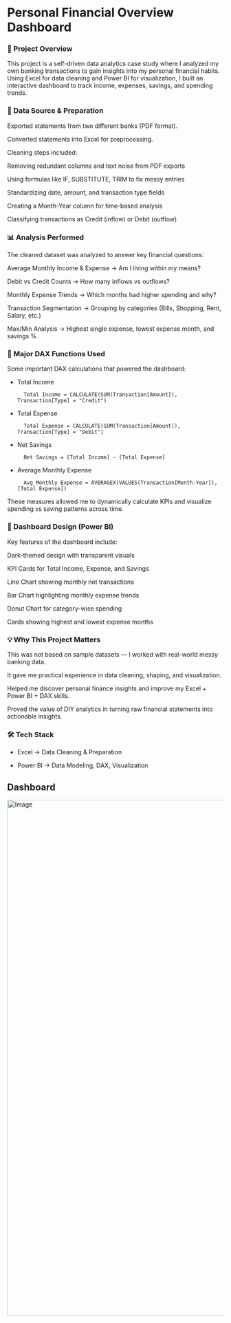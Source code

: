 # Personal Financial Overview Dashboard
### 📌 Project Overview

This project is a self-driven data analytics case study where I analyzed my own banking transactions to gain insights into my personal financial habits. Using Excel for data cleaning and Power BI for visualization, I built an interactive dashboard to track income, expenses, savings, and spending trends.

### 📂 Data Source & Preparation

Exported statements from two different banks (PDF format).

Converted statements into Excel for preprocessing.

Cleaning steps included:

Removing redundant columns and text noise from PDF exports

Using formulas like IF, SUBSTITUTE, TRIM to fix messy entries

Standardizing date, amount, and transaction type fields

Creating a Month-Year column for time-based analysis

Classifying transactions as Credit (inflow) or Debit (outflow)

### 📊 Analysis Performed

The cleaned dataset was analyzed to answer key financial questions:

Average Monthly Income & Expense → Am I living within my means?

Debit vs Credit Counts → How many inflows vs outflows?

Monthly Expense Trends → Which months had higher spending and why?

Transaction Segmentation → Grouping by categories (Bills, Shopping, Rent, Salary, etc.)

Max/Min Analysis → Highest single expense, lowest expense month, and savings %

### 🧮 Major DAX Functions Used

Some important DAX calculations that powered the dashboard:

- Total Income

        Total Income = CALCULATE(SUM(Transaction[Amount]), Transaction[Type] = "Credit")

- Total Expense

        Total Expense = CALCULATE(SUM(Transaction[Amount]), Transaction[Type] = "Debit")

- Net Savings

        Net Savings = [Total Income] - [Total Expense]

- Average Monthly Expense

        Avg Monthly Expense = AVERAGEX(VALUES(Transaction[Month-Year]), [Total Expense])

These measures allowed me to dynamically calculate KPIs and visualize spending vs saving patterns across time.

### 🎨 Dashboard Design (Power BI)

Key features of the dashboard include:

Dark-themed design with transparent visuals

KPI Cards for Total Income, Expense, and Savings

Line Chart showing monthly net transactions

Bar Chart highlighting monthly expense trends

Donut Chart for category-wise spending

Cards showing highest and lowest expense months

### 💡 Why This Project Matters

This was not based on sample datasets — I worked with real-world messy banking data.

It gave me practical experience in data cleaning, shaping, and visualization.

Helped me discover personal finance insights and improve my Excel + Power BI + DAX skills.

Proved the value of DIY analytics in turning raw financial statements into actionable insights.

### 🛠️ Tech Stack

- Excel → Data Cleaning & Preparation

- Power BI → Data Modeling, DAX, Visualization

## Dashboard
<img width="1920" height="1200" alt="Image" src="https://github.com/user-attachments/assets/194a9b37-c780-4222-be9f-0855310afe02" />

